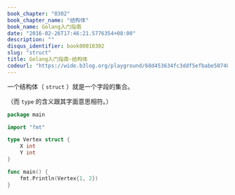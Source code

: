 ```yaml
---
book_chapter: "0302"
book_chapter_name: "结构体"
book_name: Golang入门指南
date: "2016-02-26T17:46:21.5776354+08:00"
description: ""
disqus_identifier: book00010302
slug: "struct"
title: Golang入门指南-结构体
codeurl: "https://wide.b3log.org/playground/68d453634fc3ddf5efbabe50748722ca.go"
---
```


一个结构体（ `struct` ）就是一个字段的集合。

（而 `type` 的含义跟其字面意思相符。）

```Go
package main

import "fmt"

type Vertex struct {
	X int
	Y int
}

func main() {
	fmt.Println(Vertex{1, 2})
}

```

